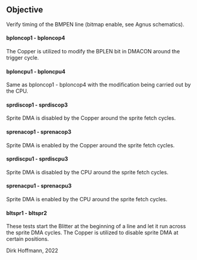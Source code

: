 ## Objective

Verify timing of the BMPEN line (bitmap enable, see Agnus schematics).

#### bploncop1 - bploncop4

The Copper is utilized to modify the BPLEN bit in DMACON around the trigger cycle. 

#### bploncpu1 - bploncpu4

Same as bploncop1 - bploncop4 with the modification being carried out by the CPU.

#### sprdiscop1 - sprdiscop3

Sprite DMA is disabled by the Copper around the sprite fetch cycles.

#### sprenacop1 - sprenacop3

Sprite DMA is enabled by the Copper around the sprite fetch cycles.

#### sprdiscpu1 - sprdiscpu3

Sprite DMA is disabled by the CPU around the sprite fetch cycles.

#### sprenacpu1 - sprenacpu3

Sprite DMA is enabled by the CPU around the sprite fetch cycles.

#### bltspr1 - bltspr2

These tests start the Blitter at the beginning of a line and let it run across the sprite DMA cycles. The Copper is utilized to disable sprite DMA at certain positions.


Dirk Hoffmann, 2022
